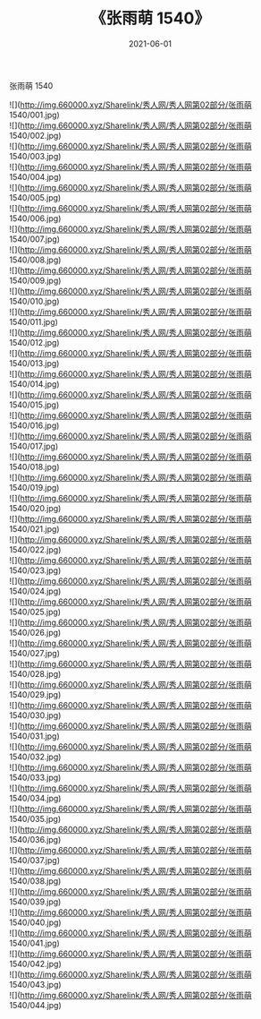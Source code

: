 ﻿---
layout: post
title:  《张雨萌 1540》
date:   2021-06-01
img: http://img.660000.xyz/Sharelink/秀人网/秀人网第02部分/张雨萌 1540/000.jpg
categories: [美女, 清纯, 唯美]
---

张雨萌 1540

  ![](http://img.660000.xyz/Sharelink/秀人网/秀人网第02部分/张雨萌 1540/001.jpg) <br> ![](http://img.660000.xyz/Sharelink/秀人网/秀人网第02部分/张雨萌 1540/002.jpg) <br> ![](http://img.660000.xyz/Sharelink/秀人网/秀人网第02部分/张雨萌 1540/003.jpg) <br> ![](http://img.660000.xyz/Sharelink/秀人网/秀人网第02部分/张雨萌 1540/004.jpg) <br> ![](http://img.660000.xyz/Sharelink/秀人网/秀人网第02部分/张雨萌 1540/005.jpg) <br> ![](http://img.660000.xyz/Sharelink/秀人网/秀人网第02部分/张雨萌 1540/006.jpg) <br> ![](http://img.660000.xyz/Sharelink/秀人网/秀人网第02部分/张雨萌 1540/007.jpg) <br> ![](http://img.660000.xyz/Sharelink/秀人网/秀人网第02部分/张雨萌 1540/008.jpg) <br> ![](http://img.660000.xyz/Sharelink/秀人网/秀人网第02部分/张雨萌 1540/009.jpg) <br> ![](http://img.660000.xyz/Sharelink/秀人网/秀人网第02部分/张雨萌 1540/010.jpg) <br> ![](http://img.660000.xyz/Sharelink/秀人网/秀人网第02部分/张雨萌 1540/011.jpg) <br> ![](http://img.660000.xyz/Sharelink/秀人网/秀人网第02部分/张雨萌 1540/012.jpg) <br> ![](http://img.660000.xyz/Sharelink/秀人网/秀人网第02部分/张雨萌 1540/013.jpg) <br> ![](http://img.660000.xyz/Sharelink/秀人网/秀人网第02部分/张雨萌 1540/014.jpg) <br> ![](http://img.660000.xyz/Sharelink/秀人网/秀人网第02部分/张雨萌 1540/015.jpg) <br> ![](http://img.660000.xyz/Sharelink/秀人网/秀人网第02部分/张雨萌 1540/016.jpg) <br> ![](http://img.660000.xyz/Sharelink/秀人网/秀人网第02部分/张雨萌 1540/017.jpg) <br> ![](http://img.660000.xyz/Sharelink/秀人网/秀人网第02部分/张雨萌 1540/018.jpg) <br> ![](http://img.660000.xyz/Sharelink/秀人网/秀人网第02部分/张雨萌 1540/019.jpg) <br> ![](http://img.660000.xyz/Sharelink/秀人网/秀人网第02部分/张雨萌 1540/020.jpg) <br> ![](http://img.660000.xyz/Sharelink/秀人网/秀人网第02部分/张雨萌 1540/021.jpg) <br> ![](http://img.660000.xyz/Sharelink/秀人网/秀人网第02部分/张雨萌 1540/022.jpg) <br> ![](http://img.660000.xyz/Sharelink/秀人网/秀人网第02部分/张雨萌 1540/023.jpg) <br> ![](http://img.660000.xyz/Sharelink/秀人网/秀人网第02部分/张雨萌 1540/024.jpg) <br> ![](http://img.660000.xyz/Sharelink/秀人网/秀人网第02部分/张雨萌 1540/025.jpg) <br> ![](http://img.660000.xyz/Sharelink/秀人网/秀人网第02部分/张雨萌 1540/026.jpg) <br> ![](http://img.660000.xyz/Sharelink/秀人网/秀人网第02部分/张雨萌 1540/027.jpg) <br> ![](http://img.660000.xyz/Sharelink/秀人网/秀人网第02部分/张雨萌 1540/028.jpg) <br> ![](http://img.660000.xyz/Sharelink/秀人网/秀人网第02部分/张雨萌 1540/029.jpg) <br> ![](http://img.660000.xyz/Sharelink/秀人网/秀人网第02部分/张雨萌 1540/030.jpg) <br> ![](http://img.660000.xyz/Sharelink/秀人网/秀人网第02部分/张雨萌 1540/031.jpg) <br> ![](http://img.660000.xyz/Sharelink/秀人网/秀人网第02部分/张雨萌 1540/032.jpg) <br> ![](http://img.660000.xyz/Sharelink/秀人网/秀人网第02部分/张雨萌 1540/033.jpg) <br> ![](http://img.660000.xyz/Sharelink/秀人网/秀人网第02部分/张雨萌 1540/034.jpg) <br> ![](http://img.660000.xyz/Sharelink/秀人网/秀人网第02部分/张雨萌 1540/035.jpg) <br> ![](http://img.660000.xyz/Sharelink/秀人网/秀人网第02部分/张雨萌 1540/036.jpg) <br> ![](http://img.660000.xyz/Sharelink/秀人网/秀人网第02部分/张雨萌 1540/037.jpg) <br> ![](http://img.660000.xyz/Sharelink/秀人网/秀人网第02部分/张雨萌 1540/038.jpg) <br> ![](http://img.660000.xyz/Sharelink/秀人网/秀人网第02部分/张雨萌 1540/039.jpg) <br> ![](http://img.660000.xyz/Sharelink/秀人网/秀人网第02部分/张雨萌 1540/040.jpg) <br> ![](http://img.660000.xyz/Sharelink/秀人网/秀人网第02部分/张雨萌 1540/041.jpg) <br> ![](http://img.660000.xyz/Sharelink/秀人网/秀人网第02部分/张雨萌 1540/042.jpg) <br> ![](http://img.660000.xyz/Sharelink/秀人网/秀人网第02部分/张雨萌 1540/043.jpg) <br> ![](http://img.660000.xyz/Sharelink/秀人网/秀人网第02部分/张雨萌 1540/044.jpg) <br>